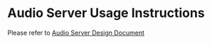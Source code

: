 ﻿# Audio Server Usage Instructions

Please refer to [Audio Server Design Document](../extra/audio_server_en.pdf)